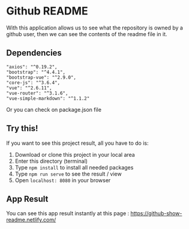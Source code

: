 # Github README

With this application allows us to see what the repository is owned by a github user, then we can see the contents of the readme file in it.

## Dependencies
```
"axios": "^0.19.2",
"bootstrap": "^4.4.1",
"bootstrap-vue": "^2.9.0",
"core-js": "^3.6.4",
"vue": "^2.6.11",
"vue-router": "^3.1.6",
"vue-simple-markdown": "^1.1.2"
```
Or you can check on package.json file

## Try this!
If you want to see this project result, all you have to do is:
1. Download or clone this project in your local area
2. Enter this directory (terminal)
3. Type `npm install` to install all needed packages
4. Type `npm run serve` to see the result / view
5. Open `localhost: 8080` in your browser

## App Result
You can see this app result instantly at this page : https://github-show-readme.netlify.com/